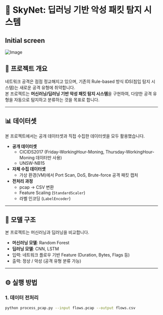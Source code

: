 # 🚀 SkyNet: 딥러닝 기반 악성 패킷 탐지 시스템


## Initial screen
![Image](https://github.com/user-attachments/assets/06ba6351-ddac-46b4-a2aa-818b2a9784a9)

## 📌 프로젝트 개요
네트워크 공격은 점점 정교해지고 있으며, 기존의 Rule-based 방식 IDS(침입 탐지 시스템)는 새로운 공격 유형에 취약합니다.  
본 프로젝트는 **머신러닝/딥러닝 기반 악성 패킷 탐지 시스템**을 구현하여, 다양한 공격 유형을 자동으로 탐지하고 분류하는 것을 목표로 합니다.

---

## 📊 데이터셋
본 프로젝트에서는 공개 데이터셋과 직접 수집한 데이터셋을 모두 활용했습니다.

- **공개 데이터셋**
  - CICIDS2017 (Friday-WorkingHour-Moning, Thursday-WorkingHour-Moning 데이터만 사용)
  - UNSW-NB15
- **자체 수집 데이터셋**
  - 가상 환경(VM)에서 Port Scan, DoS, Brute-force 공격 패킷 캡처
- **전처리 과정**
  - pcap → CSV 변환
  - Feature Scaling (`StandardScaler`)
  - 라벨 인코딩 (`LabelEncoder`)

---

## 🧠 모델 구조
본 프로젝트는 머신러닝과 딥러닝을 비교합니다.

- **머신러닝 모델**: Random Forest  
- **딥러닝 모델**: CNN, LSTM  
- 입력: 네트워크 플로우 기반 Feature (Duration, Bytes, Flags 등)  
- 출력: 정상 / 악성 (공격 유형 분류 가능)

---

## ⚙️ 실행 방법

### 1. 데이터 전처리
```bash
python process_pcap.py --input flows.pcap --output flows.csv
